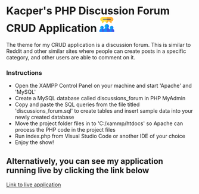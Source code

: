 # Kacper's PHP Discussion Forum CRUD Application <img src="https://github.com/KacperWro/CrudKacperWroblewski/blob/main/includes/favicon.png" data-canonical-src="https://gyazo.com/eb5c5741b6a9a16c692170a41a49c858.png" height="40" />
The theme for my CRUD application is a discussion forum. This is similar to Reddit and other similar sites where people can create posts in a specific category, and other users are able to comment on it.

### Instructions
* Open the XAMPP Control Panel on your machine and start 'Apache' and 'MySQL'
* Create a MySQL database called discussions_forum in PHP MyAdmin
* Copy and paste the SQL queries from the file titled 'discussions_forum.sql' to create tables and insert sample data into your newly created database
* Move the project folder files in to 'C:/xammp/htdocs' so Apache can process the PHP code in the project files
* Run index.php from Visual Studio Code or another IDE of your choice
* Enjoy the show!

## Alternatively, you can see my application running live by clicking the link below
[Link to live application](https://mysql06.comp.dkit.ie/D00227356/CrudKacperWroblewski/index.php)

